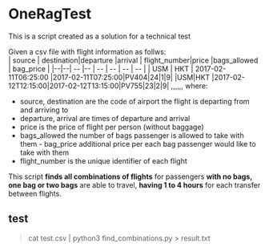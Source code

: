# OneRagTest
This is a script  created as a solution for a technical test

Given a csv file with flight information as follws:   
| source | destination|departure  |arrival | flight_number|price |bags_allowed | bag_price  |
|--|--| -- |-- | -- | -- | -- | -- |
| USM | HKT | 2017-02-11T06:25:00 |2017-02-11T07:25:00|PV404|24|1|9|
|USM|HKT |2017-02-12T12:15:00|2017-02-12T13:15:00|PV755|23|2|9|
,,,,,,
where:
- source, destination are the code of airport the flight is departing from and arriving to 
- departure, arrival are times of departure and arrival 
- price is the price of flight per person (without baggage) 
- bags_allowed the number of bags passenger is allowed to take with them - bag_price additional price per each bag passenger would like to take with them 
- flight_number is the unique identifier of each flight

This script  **finds all combinations of flights** for passengers **with no bags, one bag or two bags** are able to travel, **having 1 to 4 hours** for each transfer between flights. 

## test
> cat test.csv | python3 find_combinations.py > result.txt 